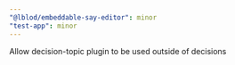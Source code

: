 ```yaml
---
"@lblod/embeddable-say-editor": minor
"test-app": minor
---
```


Allow decision-topic plugin to be used outside of decisions
